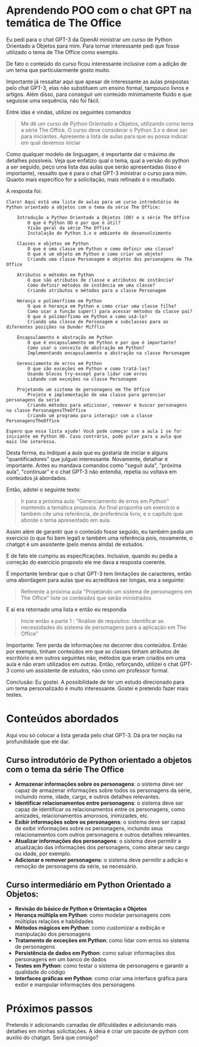 #  Aprendendo POO com o chat GPT na temática de The Office

Eu pedi para o chat GPT-3 da OpenAI ministrar um curso de Python Orientado a Objetos para mim. Para tornar interessante pedi que fosse utilizado o tema de The Office como exemplo.

De fato o conteúdo do curso ficou interessante inclusive com a adição de um tema que particularmente gosto muito. 

Importante já ressaltar aqui que apesar de interessante as aulas propostas pelo chat GPT-3, elas não substituem um ensino formal, tampouco livros e artigos. Além disso, para conseguir um conteúdo minimamente fluído e que seguisse uma sequência, não foi fácil.

Entre idas e vindas, utilizei os seguintes comandos

> Me dê um curso de Python Orientado a Objetos, utilizando como tema a série The Office. O curso deve considerar o Python 3.x e deve ser para iniciantes. Apresente a lista de aulas para que eu possa indicar em qual devemos iniciar

Como qualquer modelo de linguagem, é importante dar o máximo de detalhes possíveis. Veja que enfatizo qual o tema, qual a versão do python a ser seguido, peço uma lista das aulas que serão apresentadas (isso é importante), ressalto que é para o chat GPT-3 ministrar o curso para mim. Quanto mais especifico for a solicitação, mais refinado é o resultado.

A resposta foi:

```
Claro! Aqui está uma lista de aulas para um curso introdutório de Python orientado a objetos com o tema da série The Office:

    Introdução a Python Orientado a Objetos (OO) e a série The Office
        O que é Python OO e por que é útil?
        Visão geral da série The Office
        Instalação do Python 3.x e ambiente de desenvolvimento

    Classes e objetos em Python
        O que é uma classe em Python e como definir uma classe?
        O que é um objeto em Python e como criar um objeto?
        Criando uma classe Personagem e objetos dos personagens de The Office

    Atributos e métodos em Python
        O que são atributos de classe e atributos de instância?
        Como definir métodos de instância em uma classe?
        Criando atributos e métodos para a classe Personagem

    Herança e polimorfismo em Python
        O que é herança em Python e como criar uma classe filha?
        Como usar a função super() para acessar métodos da classe pai?
        O que é polimorfismo em Python e como usá-lo?
        Criando uma classe de Personagem e subclasses para as diferentes posições na Dunder Mifflin

    Encapsulamento e abstração em Python
        O que é encapsulamento em Python e por que é importante?
        Como usar o conceito de abstração em Python?
        Implementando encapsulamento e abstração na classe Personagem

    Gerenciamento de erros em Python
        O que são exceções em Python e como tratá-las?
        Usando blocos try-except para lidar com erros
        Lidando com exceções na classe Personagem

    Projetando um sistema de personagens em The Office
        Projeto e implementação de uma classe para gerenciar personagens da série
        Criando métodos para adicionar, remover e buscar personagens na classe PersonagensTheOffice
        Criando um programa para interagir com a classe PersonagensTheOffice

Espero que essa lista ajude! Você pode começar com a aula 1 se for iniciante em Python OO. Caso contrário, pode pular para a aula que mais lhe interessa.
```

Desta forma, eu indiquei a aula que eu gostaria de iniciar e alguns "quantificadores" que julguei interessante. Novamente, detalhar é importante. Antes eu mandava comandos como "seguir aula", "próxima aula", "continuar" e o chat GPT-3 não entendia, repetia ou voltava em conteúdos já abordados.

Então, adotei o seguinte texto:

> Ir para a próxima aula: "Gerenciamento de erros em Python" mantendo a temática proposta. Ao final proponha um exercício e também cite uma referência, de preferência livro, e o capitulo que aborde o tema apresentado em aula.

Assim além de garantir que o conteúdo fosse seguido, eu também pedia um exercício (o que foi bem legal) e também uma referência pois, novamente, o chatgpt é um assistente (pelo menos ainda) de estudos.

E de fato ele cumpriu as especificações. Inclusive, quando eu pedia a correção do exercício proposto ele me dava a resposta coerente.

É importante lembrar que o chat GPT-3 tem limitações de caracteres, então uma abordagem para aulas que eu acreditava ser longas, era a seguinte: 

>   Referente a próxima aula "Projetando um sistema de personagens em The Office" liste os conteúdos que serão ministrados

E aí era retornado uma lista e então eu respondia

> Inicie então a parte 1 : "Análise de requisitos: identificar as necessidades do sistema de personagens para a aplicação em The Office"

Importante: Tem perda de informações no decorrer dos conteúdos. Então por exemplo, tinham conteúdos em que as classes tinham atributos de escritório e em outros seguintes não, métodos que eram criados em uma aula e não eram utilizados em outras. Então, reforçando, utilizei o chat GPT-3 como um assistente de estudos, não como um professor formal.

Conclusão: Eu gostei. A possibilidade de ter um estudo direcionado para um tema personalizado é muito interessante. Gostei e pretendo fazer mais testes.

# Conteúdos abordados

Aqui vou só colocar a lista gerada pelo chat GPT-3. Dá pra ter noção na profundidade que ele dar.

##  Curso introdutório de Python orientado a objetos com o tema da série The Office

- **Armazenar informações sobre os personagens**: o sistema deve ser capaz de armazenar informações sobre todos os personagens da série, incluindo nome, idade, cargo, e outros detalhes relevantes.
- **Identificar relacionamentos entre personagens**: o sistema deve ser capaz de identificar os relacionamentos entre os personagens, como amizades, relacionamentos amorosos, inimizades, etc.
- **Exibir informações sobre os personagens**: o sistema deve ser capaz de exibir informações sobre os personagens, incluindo seus relacionamentos com outros personagens e outros detalhes relevantes.
- **Atualizar informações dos personagens**: o sistema deve permitir a atualização das informações dos personagens, como alterar seu cargo ou idade, por exemplo.
- **Adicionar e remover personagens**: o sistema deve permitir a adição e remoção de personagens da série, se necessário.

## Curso intermediário em Python Orientado a Objetos:

- **Revisão do básico de Python e Orientação a Objetos**
- **Herança múltipla em Python**: como modelar personagens com múltiplas relações e habilidades
- **Métodos mágicos em Python**: como customizar a exibição e manipulação dos personagens
- **Tratamento de exceções em Python**: como lidar com erros no sistema de personagens
- **Persistência de dados em Python**: como salvar informações dos personagens em um banco de dados
- **Testes em Python**: como testar o sistema de personagens e garantir a qualidade do código
- **Interfaces gráficas em Python**: como criar uma interface gráfica para exibir e manipular informações dos personagens

# Próximos passos

Pretendo ir adicionando camadas de dificuldades e adicionando mais detalhes em minhas solicitações. A ideia é criar um pacote de python com auxilio do chatgpt. Será que consigo?